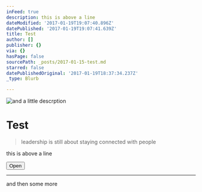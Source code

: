 ```yaml
---
inFeed: true
description: this is above a line
dateModified: '2017-01-19T19:07:40.896Z'
datePublished: '2017-01-19T19:07:41.639Z'
title: Test
author: []
publisher: {}
via: {}
hasPage: false
sourcePath: _posts/2017-01-15-test.md
starred: false
datePublishedOriginal: '2017-01-19T18:37:34.237Z'
_type: Blurb

---
```

![and a little descrption](https://the-grid-user-content.s3-us-west-2.amazonaws.com/ab67ee22-1470-4c81-80cd-e1ea3e3b6fc7.jpg)

# Test

> leadership is still about staying connected with people

this is above a line

<button data-role="cta" style="">Open</button>

---

and then some more
